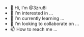 - 👋 Hi, I’m @3zru8i
- 👀 I’m interested in ...
- 🌱 I’m currently learning ...
- 💞️ I’m looking to collaborate on ...
- 📫 How to reach me ...

<!---
3zru8i/3zru8i is a ✨ special ✨ repository because its `README.md` (this file) appears on your GitHub profile.
You can click the Preview link to take a look at your changes.
--->
